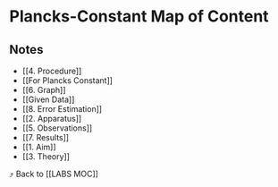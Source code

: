 # Plancks-Constant Map of Content


## Notes
- [[4. Procedure]]
- [[For Plancks Constant]]
- [[6. Graph]]
- [[Given Data]]
- [[8. Error Estimation]]
- [[2. Apparatus]]
- [[5. Observations]]
- [[7. Results]]
- [[1. Aim]]
- [[3. Theory]]

⤴️ Back to [[LABS MOC]]